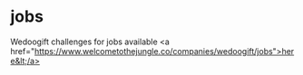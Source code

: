 # jobs
Wedoogift challenges for jobs available &lt;a href="https://www.welcometothejungle.co/companies/wedoogift/jobs">here&lt;/a>
